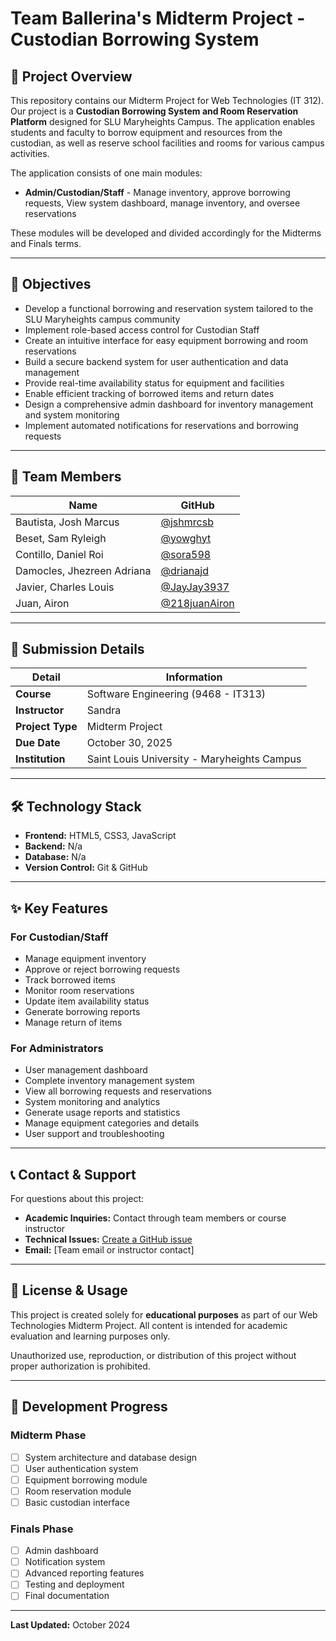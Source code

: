 # Team Ballerina's Midterm Project - Custodian Borrowing System

## 📌 Project Overview

This repository contains our Midterm Project for Web Technologies (IT 312). Our project is a **Custodian Borrowing System and Room Reservation Platform** designed for SLU Maryheights Campus. The application enables students and faculty to borrow equipment and resources from the custodian, as well as reserve school facilities and rooms for various campus activities.

The application consists of one main modules:
- **Admin/Custodian/Staff** - Manage inventory, approve borrowing requests, View system dashboard, manage inventory, and oversee reservations

These modules will be developed and divided accordingly for the Midterms and Finals terms.

---

## 🎯 Objectives

- Develop a functional borrowing and reservation system tailored to the SLU Maryheights campus community
- Implement role-based access control for Custodian Staff
- Create an intuitive interface for easy equipment borrowing and room reservations
- Build a secure backend system for user authentication and data management
- Provide real-time availability status for equipment and facilities
- Enable efficient tracking of borrowed items and return dates
- Design a comprehensive admin dashboard for inventory management and system monitoring
- Implement automated notifications for reservations and borrowing requests

---

## 👥 Team Members

| Name | GitHub |
|------|--------|
| Bautista, Josh Marcus | [@jshmrcsb](https://github.com/jshmrcsb) |
| Beset, Sam Ryleigh | [@yowghyt](https://github.com/yowghyt) |
| Contillo, Daniel Roi | [@sora598](https://github.com/sora598) |
| Damocles, Jhezreen Adriana | [@drianajd](https://github.com/drianajd) |
| Javier, Charles Louis | [@JayJay3937](https://github.com/JayJay3937) |
| Juan, Airon | [@218juanAiron](https://github.com/218juanAiron) |


---

## 📅 Submission Details

| Detail | Information |
|--------|-------------|
| **Course** | Software Engineering (9468 - IT313) |
| **Instructor** | Sandra |
| **Project Type** | Midterm Project |
| **Due Date** | October 30, 2025 |
| **Institution** | Saint Louis University - Maryheights Campus |

---

## 🛠️ Technology Stack

- **Frontend:** HTML5, CSS3, JavaScript
- **Backend:** N/a
- **Database:** N/a
- **Version Control:** Git & GitHub

---

## ✨ Key Features

### For Custodian/Staff
- Manage equipment inventory
- Approve or reject borrowing requests
- Track borrowed items
- Monitor room reservations
- Update item availability status
- Generate borrowing reports
- Manage return of items

### For Administrators
- User management dashboard
- Complete inventory management system
- View all borrowing requests and reservations
- System monitoring and analytics
- Generate usage reports and statistics
- Manage equipment categories and details
- User support and troubleshooting

---

## 📞 Contact & Support

For questions about this project:

- **Academic Inquiries:** Contact through team members or course instructor
- **Technical Issues:** [Create a GitHub issue](https://github.com/Team-Cappucina/borrowing-system/issues)
- **Email:** [Team email or instructor contact]

---

## 📜 License & Usage

This project is created solely for **educational purposes** as part of our Web Technologies Midterm Project. All content is intended for academic evaluation and learning purposes only. 

Unauthorized use, reproduction, or distribution of this project without proper authorization is prohibited.

---

## 📝 Development Progress

### Midterm Phase
- [ ] System architecture and database design
- [ ] User authentication system
- [ ] Equipment borrowing module
- [ ] Room reservation module
- [ ] Basic custodian interface

### Finals Phase
- [ ] Admin dashboard
- [ ] Notification system
- [ ] Advanced reporting features
- [ ] Testing and deployment
- [ ] Final documentation

---

**Last Updated:** October 2024
